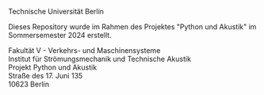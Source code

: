 Technische Universität Berlin

Dieses Repository wurde im Rahmen des Projektes "Python und Akustik" im Sommersemester 2024 erstellt.


Fakultät V - Verkehrs- und Maschinensysteme<br>
Institut für Strömungsmechanik und Technische Akustik<br>
Projekt Python und Akustik<br>
Straße des 17. Juni 135<br>
10623 Berlin<br>